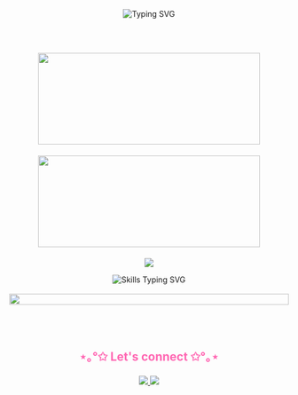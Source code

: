 <div align="center">

  <!-- Header con estilo limpio -->
  <img src="https://readme-typing-svg.demolab.com?font=Fira+Code&size=22&duration=4000&pause=1000&color=FF66B2&background=FFFFFF00&center=true&vCenter=true&width=500&lines=✦+Welcome+to+my+coding+space+✦;❀+YAMELI.exe+is+running...+❀" alt="Typing SVG" />
  
  <br><br>
  
  <!-- Estadísticas con diseño arcade -->
  <div style="display: flex; justify-content: center; gap: 20px; flex-wrap: wrap; margin-bottom: 20px;">
    <img width="400" height="165" src="https://github-readme-stats.vercel.app/api?username=yvmeli&show_icons=true&count_private=true&hide_title=true&hide=prs&theme=synthwave&border_color=e100ff&bg_color=000000&ring_color=00ff00&text_color=00ff00&icon_color=e100ff" />
    <img width="400" height="165" src="https://github-readme-stats.vercel.app/api/top-langs/?username=yvmeli&layout=compact&theme=synthwave&hide_title=true&border_color=e100ff&bg_color=000000&text_color=00ff00&card_width=450" />
  </div>
  
  <!-- Technology Stack con íconos limpios -->
  <div align="center">
    <p align="center">
      <img src="https://skillicons.dev/icons?i=html,css,js,python,cs,dotnet,mysql" />
    </p>
    <img src="https://readme-typing-svg.demolab.com?font=Fira+Code&size=18&duration=3000&pause=1000&color=FF66B2&center=true&vCenter=true&width=435&lines=Frontend+development+%E2%9C%A7+Advanced;Backend+development+%E2%9C%A7+Skilled+developer;Database+management+%E2%9C%A7+Expert+level;DevOps+%E2%9C%A7+Growing+skills" alt="Skills Typing SVG"/>
  </div>
  
  <br>
  
  <!-- GIF para separador dinámico -->
  <img src="https://i.imgur.com/dBaSKWF.gif" height="20" width="100%">
  
  <br><br>

  <!-- Conexiones con diseño minimalista -->
  <h3 align="center" style="font-size: 1.5em; color: #FF66B2;">⋆｡°✩ Let's connect ✩°｡⋆</h3>
  <p align="center">
    <a href="https://github.com/yvmeli">
      <img src="https://img.shields.io/badge/GitHub-Profile-FF66B2?style=flat-square&logo=github&logoColor=white"/>
    </a>
    <a href="https://linkedin.com/in/yameli">
      <img src="https://img.shields.io/badge/LinkedIn-Connect-FF66B2?style=flat-square&logo=linkedin&logoColor=white"/>
    </a>
  </p>
</div>





